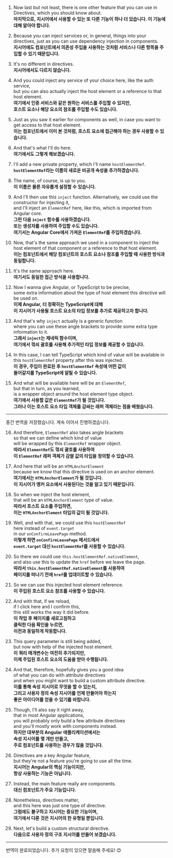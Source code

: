 1. Now last but not least, there is one other feature that you can use in Directives, which you should know about.  
   **마지막으로, 지시어에서 사용할 수 있는 또 다른 기능이 하나 더 있습니다. 이 기능에 대해 알아야 합니다.**

2. Because you can inject services or, in general, things into your directives, 
   just as you can use dependency injection in components.  
   **지시어에도 컴포넌트에서 의존성 주입을 사용하는 것처럼 서비스나 다른 항목을 주입할 수 있기 때문입니다.**

3. It's no different in directives.  
   **지시어에서도 다르지 않습니다.**

4. And you could inject any service of your choice here, like the auth service,  
   but you can also actually inject the host element or a reference to that host element.  
   **여기에서 인증 서비스와 같은 원하는 서비스를 주입할 수 있지만,  
   호스트 요소나 해당 요소의 참조를 주입할 수도 있습니다.**

5. Just as you saw it earlier for components as well, in case you want to get access to that host element.  
   **이는 컴포넌트에서 이미 본 것처럼, 호스트 요소에 접근해야 하는 경우 사용할 수 있습니다.**

6. And that's what I'll do here.  
   **여기에서도 그렇게 해보겠습니다.**

7. I'll add a new private property, which I'll name `hostElementRef`.  
   **`hostElementRef`라는 이름의 새로운 비공개 속성을 추가하겠습니다.**

8. The name, of course, is up to you.  
   **이 이름은 물론 자유롭게 설정할 수 있습니다.**

9. And I'll then use this `inject` function. Alternatively, we could use the constructor for injecting it,  
   and I'll inject an `ElementRef` here, like this, which is imported from Angular core.  
   **그런 다음 `inject` 함수를 사용하겠습니다.  
   또는 생성자를 사용하여 주입할 수도 있습니다.  
   여기서는 Angular Core에서 가져온 `ElementRef`를 주입하겠습니다.**

10. Now, that's the same approach we used in a component to inject the host element of that component 
    or a reference to that host element.  
    **이는 컴포넌트에서 해당 컴포넌트의 호스트 요소나 참조를 주입할 때 사용한 방식과 동일합니다.**

11. It's the same approach here.  
    **여기서도 동일한 접근 방식을 사용합니다.**

12. Now I wanna give Angular, or TypeScript to be precise,  
    some extra information about the type of host element this directive will be used on.  
    **이제 Angular, 더 정확히는 TypeScript에 대해  
    이 지시어가 사용될 호스트 요소의 타입 정보를 추가로 제공하고자 합니다.**

13. And that's why `inject` actually is a generic function  
    where you can use these angle brackets to provide some extra type information to it.  
    **그래서 `inject`는 제네릭 함수이며,  
    여기에서 꺾쇠 괄호를 사용해 추가적인 타입 정보를 제공할 수 있습니다.**

14. In this case, I can tell TypeScript which kind of value will be available in this `hostElementRef` property 
    after this was injected.  
    **이 경우, 주입이 완료된 후 `hostElementRef` 속성에 어떤 값이  
    들어갈지를 TypeScript에 알릴 수 있습니다.**

15. And what will be available here will be an `ElementRef`,  
    but that in turn, as you learned,  
    is a wrapper object around the host element type object.  
    **여기에서 사용할 값은 `ElementRef`가 될 것입니다.  
    그러나 이는 호스트 요소 타입 객체를 감싸는 래퍼 객체라는 점을 배웠습니다.**

---

중간 번역을 저장했습니다. 계속 이어서 진행하겠습니다.

16. And therefore, `ElementRef` also takes angle brackets  
    so that we can define which kind of value  
    will be wrapped by this `ElementRef` wrapper object.  
    **따라서 `ElementRef`도 꺾쇠 괄호를 사용하여  
    이 `ElementRef` 래퍼 객체가 감쌀 값의 타입을 정의할 수 있습니다.**

17. And here that will be an `HTMLAnchorElement`  
    because we know that this directive is used on an anchor element.  
    **여기에서는 `HTMLAnchorElement`가 될 것입니다.  
    이 지시어가 앵커 요소에서 사용된다는 것을 알고 있기 때문입니다.**

18. So when we inject the host element,  
    that will be an `HTMLAnchorElement` type of value.  
    **따라서 호스트 요소를 주입하면,  
    이는 `HTMLAnchorElement` 타입의 값이 될 것입니다.**

19. Well, and with that, we could use this `hostElementRef`  
    here instead of `event.target`  
    in our `onConfirmLeavePage` method.  
    **이렇게 하면 `onConfirmLeavePage` 메서드에서  
    `event.target` 대신 `hostElementRef`를 사용할 수 있습니다.**

20. So there we could use `this.hostElementRef.nativeElement`,  
    and also use this to update the `href` before we leave the page.  
    **따라서 `this.hostElementRef.nativeElement`를 사용하여  
    페이지를 떠나기 전에 `href`를 업데이트할 수 있습니다.**

21. So we can use this injected host element reference.  
    **이 주입된 호스트 요소 참조를 사용할 수 있습니다.**

22. And with that, if we reload,  
    if I click here and I confirm this,  
    this still works the way it did before.  
    **이 작업 후 페이지를 새로고침하고  
    클릭한 다음 확인을 누르면,  
    이전과 동일하게 작동합니다.**

23. This query parameter is still being added,  
    but now with help of the injected host element.  
    **이 쿼리 매개변수는 여전히 추가되지만,  
    이제 주입된 호스트 요소의 도움을 받아 수행됩니다.**

24. And that, therefore, hopefully gives you a good idea  
    of what you can do with attribute directives  
    and when you might want to build a custom attribute directive.  
    **이를 통해 속성 지시어로 무엇을 할 수 있는지,  
    그리고 사용자 정의 속성 지시어를 언제 만들어야 하는지  
    좋은 아이디어를 얻을 수 있기를 바랍니다.**

25. Though, I'll also say it right away,  
    that in most Angular applications,  
    you will probably only build a few attribute directives  
    and you'll mostly work with components instead.  
    **하지만 대부분의 Angular 애플리케이션에서는  
    속성 지시어를 몇 개만 만들고,  
    주로 컴포넌트를 사용하는 경우가 많을 것입니다.**

26. Directives are a key Angular feature,  
    but they're not a feature you're going to use all the time.  
    **지시어는 Angular의 핵심 기능이지만,  
    항상 사용하는 기능은 아닙니다.**

27. Instead, the main feature really are components.  
    **대신 컴포넌트가 주요 기능입니다.**

28. Nonetheless, directives matter,  
    and this here was just one type of directive.  
    **그럼에도 불구하고 지시어는 중요한 기능이며,  
    여기에서 다룬 것은 지시어의 한 유형일 뿐입니다.**

29. Next, let's build a custom structural directive.  
    **다음으로 사용자 정의 구조 지시어를 만들어 보겠습니다.**

---

번역이 완료되었습니다. 추가 요청이 있으면 말씀해 주세요! 😊
